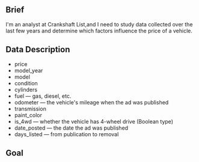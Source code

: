 ## Brief

I'm an analyst at Crankshaft List,and I need to study data collected over the last few years and determine which factors influence the price of a vehicle.

## Data Description

* price
* model_year
* model
* condition
* cylinders
* fuel — gas, diesel, etc.
* odometer — the vehicle's mileage when the ad was published
* transmission
* paint_color
* is_4wd — whether the vehicle has 4-wheel drive (Boolean type)
* date_posted — the date the ad was published
* days_listed — from publication to removal

## Goal

